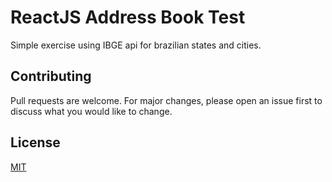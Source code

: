 # ReactJS Address Book Test

Simple exercise using IBGE api for brazilian states and cities.

## Contributing

Pull requests are welcome. For major changes, please open an issue first to discuss what you would like to change.

## License

[MIT](https://choosealicense.com/licenses/mit/)
